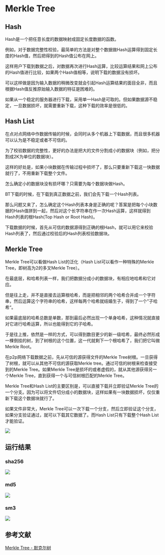 # Merkle Tree

## Hash

Hash是一个把任意长度的数据映射成固定长度数据的函数。

例如，对于数据完整性校验，最简单的方法是对整个数据做Hash运算得到固定长度的Hash值，然后把得到的Hash值公布在网上。

这样用户下载到数据之后，对数据再次进行Hash运算，比较运算结果和网上公布的Hash值进行比较，如果两个Hash值相等，说明下载的数据没有损坏。

可以这样做是因为输入数据的稍微改变就会引起Hash运算结果的面目全非，而且根据Hash值反推原始输入数据的特征是困难的。

如果从一个稳定的服务器进行下载，采用单一Hash是可取的。但如果数据源不稳定，一旦数据损坏，就需要重新下载，这种下载的效率是很低的。

## Hash List 

在点对点网络中作数据传输的时候，会同时从多个机器上下载数据，而且很多机器可以认为是不稳定或者不可信的。

为了校验数据的完整性，更好的办法是把大的文件分割成小的数据块（例如，把分割成2K为单位的数据块）。

这样的好处是，如果小块数据在传输过程中损坏了，那么只要重新下载这一快数据就行了，不用重新下载整个文件。

怎么确定小的数据块没有损坏哪？只需要为每个数据块做Hash。

BT下载的时候，在下载到真正数据之前，我们会先下载一个Hash列表。

那么问题又来了，怎么确定这个Hash列表本身是正确的呢？答案是把每个小块数据的Hash值拼到一起，然后对这个长字符串在作一次Hash运算，这样就得到Hash列表的根Hash(Top Hash or Root Hash)。

下载数据的时候，首先从可信的数据源得到正确的根Hash，就可以用它来校验Hash列表了，然后通过校验后的Hash列表校验数据块。



## Merkle Tree

Merkle Tree可以看做Hash List的泛化（Hash List可以看作一种特殊的Merkle Tree，即树高为2的多叉Merkle Tree）。

在最底层，和哈希列表一样，我们把数据分成小的数据块，有相应地哈希和它对应。

但是往上走，并不是直接去运算根哈希，而是把相邻的两个哈希合并成一个字符串，然后运算这个字符串的哈希，这样每两个哈希就结婚生子，得到了一个”子哈希“。

如果最底层的哈希总数是单数，那到最后必然出现一个单身哈希，这种情况就直接对它进行哈希运算，所以也能得到它的子哈希。

于是往上推，依然是一样的方式，可以得到数目更少的新一级哈希，最终必然形成一棵倒挂的树，到了树根的这个位置，这一代就剩下一个根哈希了，我们把它叫做 Merkle Root。

在p2p网络下载数据之前，先从可信的源获得文件的Merkle Tree树根。一旦获得了树根，就可以从其他不可信的源获取Merkle tree。通过可信的树根来检查接受到的Merkle Tree。如果Merkle Tree是损坏的或者虚假的，就从其他源获得另一个Merkle Tree，直到获得一个与可信树根匹配的Merkle Tree。

Merkle Tree和Hash List的主要区别是，可以直接下载并立即验证Merkle Tree的一个分支。因为可以将文件切分成小的数据块，这样如果有一块数据损坏，仅仅重新下载这个数据块就行了。

如果文件非常大，Merkle Tree可以一次下载一个分支，然后立即验证这个分支，如果分支验证通过，就可以下载其它数据了。而Hash List只有下载整个Hash List才能验证。

![](C:\Users\74463\Desktop\m1.png)

## 运行结果

### sha256

![](C:\Users\74463\Desktop\m4.png)

### md5

![](C:\Users\74463\Desktop\m3.png)

### sm3

![](C:\Users\74463\Desktop\m2.png)

## 参考文献

[Merkle Tree - 默克尔树](https://blog.csdn.net/a159393/article/details/101707564?ops_request_misc=%257B%2522request%255Fid%2522%253A%2522165899092116781647522722%2522%252C%2522scm%2522%253A%252220140713.130102334..%2522%257D&request_id=165899092116781647522722&biz_id=0&utm_medium=distribute.pc_search_result.none-task-blog-2~all~sobaiduend~default-1-101707564-null-null.142^v35^pc_rank_34,185^v2^control&utm_term=%20merkletree&spm=1018.2226.3001.4187)
